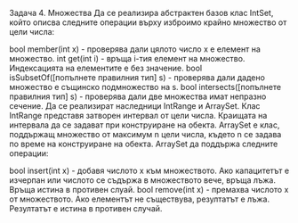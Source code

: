 Задача 4. Множества
Да се реализира абстрактен базов клас IntSet, който описва следните операции върху изброимо крайно множество от цели числа:

bool member(int x) - проверява дали цялото число x е елемент на множество.
int get(int i) - връща i-тия елемент на множество. Индексацията на елементите е без значение.
bool isSubsetOf([попълнете правилния тип] s) - проверява дали дадено множество е същинско подмножество на s.
bool intersects([попълнете правилния тип] s) - проверява дали две множества имат непразно сечение.
Да се реализират наследници IntRange и ArraySet. Клас IntRange представя затворен интервал от цели числа. Краищата на интервала да се задават при конструиране на обекта. ArraySet е клас, поддържащ множество от максимум n цели числа, където n се задава по време на конструиране на обекта. ArraySet да поддържа следните операции:

bool insert(int x) - добавя числото x към множеството. Ако капацитетът е изчерпан или числото се съдържа в множеството вече, връща лъжа. Връща истина в противен слуай.
bool remove(int x) - премахва числото x от множеството. Ако елементът не съществува, резултатът е лъжа. Резултатът е истина в противен случай.
